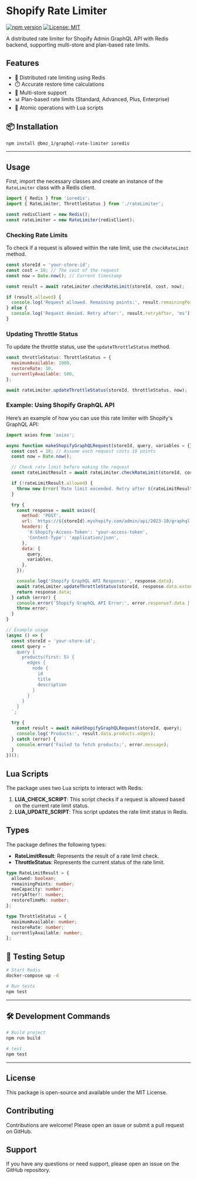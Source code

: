 # Shopify Rate Limiter

[![npm version](https://img.shields.io/npm/v/@bmz_1/graphql-rate-limiter)](https://www.npmjs.com/package/@bmz_1/graphql-rate-limiter)
[![License: MIT](https://img.shields.io/badge/License-MIT-yellow.svg)](https://opensource.org/licenses/MIT)

A distributed rate limiter for Shopify Admin GraphQL API with Redis backend, supporting multi-store and plan-based rate limits.

## Features

- 🛑 Distributed rate limiting using Redis
- ⏱️ Accurate restore time calculations
- 🏪 Multi-store support
- 📊 Plan-based rate limits (Standard, Advanced, Plus, Enterprise)
- 🚀 Atomic operations with Lua scripts

## 📦 Installation

```bash
npm install @bmz_1/graphql-rate-limiter ioredis
```

---

## Usage

First, import the necessary classes and create an instance of the `RateLimiter` class with a Redis client.

```javascript
import { Redis } from 'ioredis';
import { RateLimiter, ThrottleStatus } from './rateLimiter';

const redisClient = new Redis();
const rateLimiter = new RateLimiter(redisClient);
```

### Checking Rate Limits

To check if a request is allowed within the rate limit, use the `checkRateLimit` method.

```javascript
const storeId = 'your-store-id';
const cost = 10; // The cost of the request
const now = Date.now(); // Current timestamp

const result = await rateLimiter.checkRateLimit(storeId, cost, now);

if (result.allowed) {
  console.log('Request allowed. Remaining points:', result.remainingPoints);
} else {
  console.log('Request denied. Retry after:', result.retryAfter, 'ms');
}
```

### Updating Throttle Status

To update the throttle status, use the `updateThrottleStatus` method.

```javascript
const throttleStatus: ThrottleStatus = {
  maximumAvailable: 1000,
  restoreRate: 10,
  currentlyAvailable: 500,
};

await rateLimiter.updateThrottleStatus(storeId, throttleStatus, now);
```

### Example: Using Shopify GraphQL API

Here’s an example of how you can use this rate limiter with Shopify's GraphQL API:

```javascript
import axios from 'axios';

async function makeShopifyGraphQLRequest(storeId, query, variables = {}) {
  const cost = 10; // Assume each request costs 10 points
  const now = Date.now();

  // Check rate limit before making the request
  const rateLimitResult = await rateLimiter.checkRateLimit(storeId, cost, now);

  if (!rateLimitResult.allowed) {
    throw new Error(`Rate limit exceeded. Retry after ${rateLimitResult.retryAfter} ms.`);
  }

  try {
    const response = await axios({
      method: 'POST',
      url: `https://${storeId}.myshopify.com/admin/api/2023-10/graphql.json`,
      headers: {
        'X-Shopify-Access-Token': 'your-access-token',
        'Content-Type': 'application/json',
      },
      data: {
        query,
        variables,
      },
    });

    console.log('Shopify GraphQL API Response:', response.data);
    await rateLimiter.updateThrottleStatus(storeId, response.data.extensions.cost)
    return response.data;
  } catch (error) {
    console.error('Shopify GraphQL API Error:', error.response?.data || error.message);
    throw error;
  }
}

// Example usage
(async () => {
  const storeId = 'your-store-id';
  const query = `
    query {
      products(first: 5) {
        edges {
          node {
            id
            title
            description
          }
        }
      }
    }
  `;

  try {
    const result = await makeShopifyGraphQLRequest(storeId, query);
    console.log('Products:', result.data.products.edges);
  } catch (error) {
    console.error('Failed to fetch products:', error.message);
  }
})();
```

## Lua Scripts

The package uses two Lua scripts to interact with Redis:

1. **LUA_CHECK_SCRIPT**: This script checks if a request is allowed based on the current rate limit status.
2. **LUA_UPDATE_SCRIPT**: This script updates the rate limit status in Redis.

## Types

The package defines the following types:

- **RateLimitResult**: Represents the result of a rate limit check.
- **ThrottleStatus**: Represents the current status of the rate limit.

```typescript
type RateLimitResult = {
  allowed: boolean;
  remainingPoints: number;
  maxCapacity: number;
  retryAfter?: number;
  restoreTimeMs: number;
};

type ThrottleStatus = {
  maximumAvailable: number;
  restoreRate: number;
  currentlyAvailable: number;
};
```

## 🧪 Testing Setup

```bash
# Start Redis
docker-compose up -d

# Run tests
npm test
```

---

## 🛠️ Development Commands

```bash
# Build project
npm run build

# test
npm test
```

---

## License

This package is open-source and available under the MIT License.

## Contributing

Contributions are welcome! Please open an issue or submit a pull request on GitHub.

## Support

If you have any questions or need support, please open an issue on the GitHub repository.
